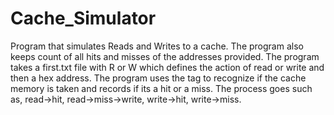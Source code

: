 # Cache_Simulator
Program that simulates Reads and Writes to a cache. The program also keeps count of all hits and misses of the addresses provided.
The program takes a first.txt file with R or W which defines the action of read or write and then a hex address. The program uses the tag to recognize if the cache memory is taken and records if its a hit or a miss. The process goes such as, read->hit, read->miss->write, write->hit, write->miss.
